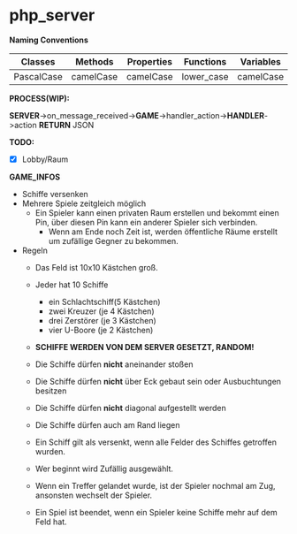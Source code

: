 # php_server

**Naming Conventions**

| Classes | Methods | Properties | Functions | Variables | Interfaces |
| --- | --- | --- | --- | --- | --- |
| PascalCase | camelCase | camelCase | lower_case | camelCase | iPascalCase |

**PROCESS(WIP):**

**SERVER**->on_message_received->**GAME**->handler_action->**HANDLER**->action **RETURN** JSON

**TODO:**

- [X] Lobby/Raum


**GAME_INFOS**

- Schiffe versenken
- Mehrere Spiele zeitgleich möglich
    - Ein Spieler kann einen privaten Raum erstellen und bekommt einen Pin, über diesen Pin kann ein anderer Spieler sich verbinden.
        - Wenn am Ende noch Zeit ist, werden öffentliche Räume erstellt um zufällige Gegner zu bekommen.
- Regeln
    - Das Feld ist 10x10  Kästchen groß.
    - Jeder hat 10 Schiffe
        - ein Schlachtschiff(5 Kästchen)
        - zwei Kreuzer (je 4 Kästchen)
        - drei Zerstörer (je 3 Kästchen)
        - vier U-Boore (je 2 Kästchen)
    - **SCHIFFE WERDEN VON DEM SERVER GESETZT, RANDOM!**
    - Die Schiffe dürfen **nicht** aneinander stoßen
    - Die Schiffe dürfen **nicht** über Eck gebaut sein oder Ausbuchtungen besitzen
    - Die Schiffe dürfen **nicht** diagonal aufgestellt werden
    - Die Schiffe dürfen auch am Rand liegen
    
    - Ein Schiff gilt als versenkt, wenn alle Felder des Schiffes getroffen wurden. 
    - Wer beginnt wird Zufällig ausgewählt.
    - Wenn ein Treffer gelandet wurde, ist der Spieler nochmal am Zug, ansonsten wechselt der Spieler.
    - Ein Spiel ist beendet, wenn ein Spieler keine Schiffe mehr auf dem Feld hat.
